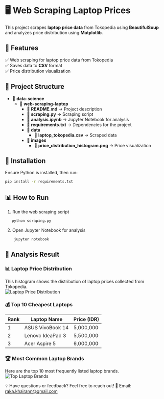 # 🖥️ Web Scraping Laptop Prices  

This project scrapes **laptop price data** from Tokopedia using **BeautifulSoup** and analyzes price distribution using **Matplotlib**.

## 🚀 **Features**
✅ Web scraping for laptop price data from Tokopedia  
✅ Saves data to **CSV** format  
✅ Price distribution visualization  

## 📂 **Project Structure**
- 📂 **data-science**
  - 📂 **web-scraping-laptop**
    - 📜 **README.md** → Project description
    - 📜 **scraping.py** → Scraping script
    - 📜 **analysis.ipynb** → Jupyter Notebook for analysis
    - 📜 **requirements.txt**  → Dependencies for the project
    - 📂 **data**
      - 📜 **laptop_tokopedia.csv** → Scraped data
    - 📂 **images**
      - 📜 **price_distribution_histogram.png** → Price visualization

## 🔧 **Installation**
Ensure Python is installed, then run:
```bash
pip install -r requirements.txt
```
## 📊 How to Run

1. Run the web scraping script
```bash
   python scraping.py
```
2. Open Jupyter Notebook for analysis
```bash
    jupyter notebook
```
## 📸 **Analysis Result**
### 📊 Laptop Price Distribution  
This histogram shows the distribution of laptop prices collected from Tokopedia.  
![Laptop Price Distribution](../images/price_distribution_histogram.png)  

### 💰 Top 10 Cheapest Laptops  
| Rank | Laptop Name              | Price (IDR)  |
|------|--------------------------|--------------|
| 1    | ASUS VivoBook 14         | 5,000,000    |
| 2    | Lenovo IdeaPad 3         | 5,500,000    |
| 3    | Acer Aspire 5            | 6,000,000    |

### 🏆 Most Common Laptop Brands  
Here are the top 10 most frequently listed laptop brands.  
![Top Laptop Brands](../images/top_brands.png)  


💡 Have questions or feedback? Feel free to reach out!
📧 Email: raka.khairann@gmail.com
